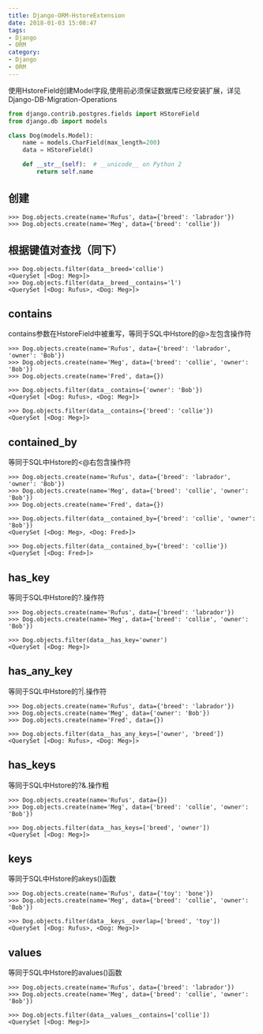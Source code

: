 ```yaml
---
title: Django-ORM-HstoreExtension
date: 2018-01-03 15:08:47
tags:
- Django
- ORM
category:
- Django
- ORM
---
```


使用HstoreField创建Model字段,使用前必须保证数据库已经安装扩展，详见Django-DB-Migration-Operations
``` python models.py
from django.contrib.postgres.fields import HStoreField
from django.db import models

class Dog(models.Model):
    name = models.CharField(max_length=200)
    data = HStoreField()

    def __str__(self):  # __unicode__ on Python 2
        return self.name
```
<!-- more -->

## 创建
``` shell 
>>> Dog.objects.create(name='Rufus', data={'breed': 'labrador'})
>>> Dog.objects.create(name='Meg', data={'breed': 'collie'})
```

## 根据键值对查找（同下）
``` shell
>>> Dog.objects.filter(data__breed='collie')
<QuerySet [<Dog: Meg>]>
>>> Dog.objects.filter(data__breed__contains='l')
<QuerySet [<Dog: Rufus>, <Dog: Meg>]>
```

## contains
contains参数在HstoreField中被重写，等同于SQL中Hstore的@>左包含操作符
``` shell
>>> Dog.objects.create(name='Rufus', data={'breed': 'labrador', 'owner': 'Bob'})
>>> Dog.objects.create(name='Meg', data={'breed': 'collie', 'owner': 'Bob'})
>>> Dog.objects.create(name='Fred', data={})

>>> Dog.objects.filter(data__contains={'owner': 'Bob'})
<QuerySet [<Dog: Rufus>, <Dog: Meg>]>

>>> Dog.objects.filter(data__contains={'breed': 'collie'})
<QuerySet [<Dog: Meg>]>

```

## contained_by
等同于SQL中Hstore的<@右包含操作符
``` shell
>>> Dog.objects.create(name='Rufus', data={'breed': 'labrador', 'owner': 'Bob'})
>>> Dog.objects.create(name='Meg', data={'breed': 'collie', 'owner': 'Bob'})
>>> Dog.objects.create(name='Fred', data={})

>>> Dog.objects.filter(data__contained_by={'breed': 'collie', 'owner': 'Bob'})
<QuerySet [<Dog: Meg>, <Dog: Fred>]>

>>> Dog.objects.filter(data__contained_by={'breed': 'collie'})
<QuerySet [<Dog: Fred>]>
```

## has_key
等同于SQL中Hstore的?.操作符
``` shell
>>> Dog.objects.create(name='Rufus', data={'breed': 'labrador'})
>>> Dog.objects.create(name='Meg', data={'breed': 'collie', 'owner': 'Bob'})

>>> Dog.objects.filter(data__has_key='owner')
<QuerySet [<Dog: Meg>]>
```

## has_any_key
等同于SQL中Hstore的?|.操作符
``` shell
>>> Dog.objects.create(name='Rufus', data={'breed': 'labrador'})
>>> Dog.objects.create(name='Meg', data={'owner': 'Bob'})
>>> Dog.objects.create(name='Fred', data={})

>>> Dog.objects.filter(data__has_any_keys=['owner', 'breed'])
<QuerySet [<Dog: Rufus>, <Dog: Meg>]>
```

## has_keys
等同于SQL中Hstore的?&.操作粗
``` shell
>>> Dog.objects.create(name='Rufus', data={})
>>> Dog.objects.create(name='Meg', data={'breed': 'collie', 'owner': 'Bob'})

>>> Dog.objects.filter(data__has_keys=['breed', 'owner'])
<QuerySet [<Dog: Meg>]>
```

## keys
等同于SQL中Hstore的akeys()函数
``` shell
>>> Dog.objects.create(name='Rufus', data={'toy': 'bone'})
>>> Dog.objects.create(name='Meg', data={'breed': 'collie', 'owner': 'Bob'})

>>> Dog.objects.filter(data__keys__overlap=['breed', 'toy'])
<QuerySet [<Dog: Rufus>, <Dog: Meg>]>
```

## values
等同于SQL中Hstore的avalues()函数
``` shell
>>> Dog.objects.create(name='Rufus', data={'breed': 'labrador'})
>>> Dog.objects.create(name='Meg', data={'breed': 'collie', 'owner': 'Bob'})

>>> Dog.objects.filter(data__values__contains=['collie'])
<QuerySet [<Dog: Meg>]>
```











